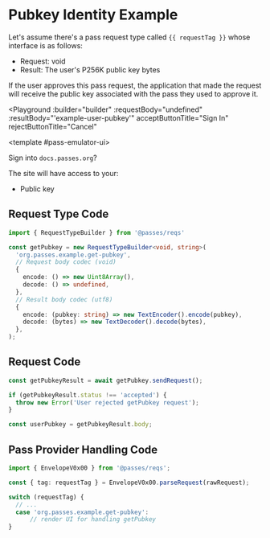 # Pubkey Identity Example

Let's assume there's a pass request type called `{{ requestTag }}` whose interface is as follows:
- Request: void
- Result: The user's P256K public key bytes

If the user approves this pass request, the application that made the request will receive the public key associated with the pass they used to approve it.

<script setup lang="ts">
import Button from './.playground/Button.vue'
import Playground from './.playground/Playground.vue'
import { RequestTypeBuilder } from '../../packages/reqs/src/main'

const requestTag = 'org.passes.example.get-pubkey';

const builder = new RequestTypeBuilder<void, string>(
  requestTag,
  // Request body codec (void)
  {
    encode: () => new Uint8Array(),
    decode: () => undefined,
  },
  // Result body codec (utf8)
  {
    encode: (pubkey: string) => new TextEncoder().encode(pubkey),
    decode: (bytes) => new TextDecoder().decode(bytes),
  },
);
</script>

<Playground
  :builder="builder"
  :requestBody="undefined"
  :resultBody="'example-user-pubkey'"
  acceptButtonTitle="Sign In"
  rejectButtonTitle="Cancel"
>
  <template #pass-emulator-ui>
    <div :class="$style.content">
      <div>Sign into <code>docs.passes.org</code>?</div>
      <p>The site will have access to your:</p>
      <ul>
        <li>Public key</li>
      </ul>
    </div>
  </template>
</Playground>


<style module>
.content {
  flex: 1;
  padding: 0.5rem;
}
</style>

## Request Type Code

```typescript
import { RequestTypeBuilder } from '@passes/reqs'

const getPubkey = new RequestTypeBuilder<void, string>(
  'org.passes.example.get-pubkey',
  // Request body codec (void)
  {
    encode: () => new Uint8Array(),
    decode: () => undefined,
  },
  // Result body codec (utf8)
  {
    encode: (pubkey: string) => new TextEncoder().encode(pubkey),
    decode: (bytes) => new TextDecoder().decode(bytes),
  },
);
```

## Request Code

```typescript
const getPubkeyResult = await getPubkey.sendRequest();

if (getPubkeyResult.status !== 'accepted') {
  throw new Error('User rejected getPubkey request');
}

const userPubkey = getPubkeyResult.body;
```

## Pass Provider Handling Code
```typescript
import { EnvelopeV0x00 } from '@passes/reqs';

const { tag: requestTag } = EnvelopeV0x00.parseRequest(rawRequest);

switch (requestTag) {
  // ...
  case 'org.passes.example.get-pubkey':
	  // render UI for handling getPubkey
}
```